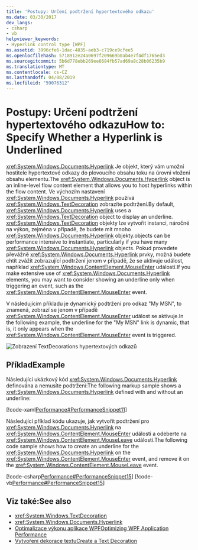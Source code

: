```yaml
---
title: 'Postupy: Určení podtržení hypertextového odkazu'
ms.date: 03/30/2017
dev_langs:
- csharp
- vb
helpviewer_keywords:
- Hyperlink control type [WPF]
ms.assetid: 3996cfe6-1dac-4835-aeb3-c719ce9cfee5
ms.openlocfilehash: 5718912e24a0697f209669b0ab4e7f4df1765ed3
ms.sourcegitcommit: 5b6d778ebb269ee6684fb57ad69a8c28b06235b9
ms.translationtype: MT
ms.contentlocale: cs-CZ
ms.lasthandoff: 04/08/2019
ms.locfileid: "59076312"
---
```

# <a name="how-to-specify-whether-a-hyperlink-is-underlined"></a><span data-ttu-id="cfc7d-102">Postupy: Určení podtržení hypertextového odkazu</span><span class="sxs-lookup"><span data-stu-id="cfc7d-102">How to: Specify Whether a Hyperlink is Underlined</span></span>
<span data-ttu-id="cfc7d-103"><xref:System.Windows.Documents.Hyperlink> Je objekt, který vám umožní hostitele hypertextové odkazy do plovoucího obsahu toku na úrovni vložení obsahu elementu.</span><span class="sxs-lookup"><span data-stu-id="cfc7d-103">The <xref:System.Windows.Documents.Hyperlink> object is an inline-level flow content element that allows you to host hyperlinks within the flow content.</span></span> <span data-ttu-id="cfc7d-104">Ve výchozím nastavení <xref:System.Windows.Documents.Hyperlink> používá <xref:System.Windows.TextDecoration> zobrazíte podtržení.</span><span class="sxs-lookup"><span data-stu-id="cfc7d-104">By default, <xref:System.Windows.Documents.Hyperlink> uses a <xref:System.Windows.TextDecoration> object to display an underline.</span></span> <xref:System.Windows.TextDecoration> <span data-ttu-id="cfc7d-105">objekty lze vytvořit instanci, náročné na výkon, zejména v případě, že budete mít mnoho <xref:System.Windows.Documents.Hyperlink> objekty.</span><span class="sxs-lookup"><span data-stu-id="cfc7d-105">objects can be performance intensive to instantiate, particularly if you have many <xref:System.Windows.Documents.Hyperlink> objects.</span></span> <span data-ttu-id="cfc7d-106">Pokud provedete převážně <xref:System.Windows.Documents.Hyperlink> prvky, možná budete chtít zvážit zobrazující podtržení jenom v případě, že se aktivuje událost, například <xref:System.Windows.ContentElement.MouseEnter> událostí.</span><span class="sxs-lookup"><span data-stu-id="cfc7d-106">If you make extensive use of <xref:System.Windows.Documents.Hyperlink> elements, you may want to consider showing an underline only when triggering an event, such as the <xref:System.Windows.ContentElement.MouseEnter> event.</span></span>  
  
 <span data-ttu-id="cfc7d-107">V následujícím příkladu je dynamický podtržení pro odkaz "My MSN", to znamená, zobrazí se jenom v případě <xref:System.Windows.ContentElement.MouseEnter> událost se aktivuje.</span><span class="sxs-lookup"><span data-stu-id="cfc7d-107">In the following example, the underline for the "My MSN" link is dynamic, that is, it only appears when the <xref:System.Windows.ContentElement.MouseEnter> event is triggered.</span></span>  
  
  ![Zobrazení TextDecorations hypertextových odkazů](./media/how-to-specify-whether-a-hyperlink-is-underlined/text-decorations-hyperlinks.png)  

## <a name="example"></a><span data-ttu-id="cfc7d-109">Příklad</span><span class="sxs-lookup"><span data-stu-id="cfc7d-109">Example</span></span>  
 <span data-ttu-id="cfc7d-110">Následující ukázkový kód <xref:System.Windows.Documents.Hyperlink> definována a nemusíte podtržení:</span><span class="sxs-lookup"><span data-stu-id="cfc7d-110">The following markup sample shows a <xref:System.Windows.Documents.Hyperlink> defined with and without an underline:</span></span>  
  
 [!code-xaml[Performance#PerformanceSnippet11](~/samples/snippets/csharp/VS_Snippets_Wpf/Performance/CSharp/Hyperlink.xaml#performancesnippet11)]  
  
 <span data-ttu-id="cfc7d-111">Následující příklad kódu ukazuje, jak vytvořit podtržení pro <xref:System.Windows.Documents.Hyperlink> na <xref:System.Windows.ContentElement.MouseEnter> události a odeberte na <xref:System.Windows.ContentElement.MouseLeave> událostí.</span><span class="sxs-lookup"><span data-stu-id="cfc7d-111">The following code sample shows how to create an underline for the <xref:System.Windows.Documents.Hyperlink> on the <xref:System.Windows.ContentElement.MouseEnter> event, and remove it on the <xref:System.Windows.ContentElement.MouseLeave> event.</span></span>  
  
 [!code-csharp[Performance#PerformanceSnippet15](~/samples/snippets/csharp/VS_Snippets_Wpf/Performance/CSharp/Hyperlink.xaml.cs#performancesnippet15)]
 [!code-vb[Performance#PerformanceSnippet15](~/samples/snippets/visualbasic/VS_Snippets_Wpf/Performance/visualbasic/hyperlink.xaml.vb#performancesnippet15)]  
  
## <a name="see-also"></a><span data-ttu-id="cfc7d-112">Viz také:</span><span class="sxs-lookup"><span data-stu-id="cfc7d-112">See also</span></span>

- <xref:System.Windows.TextDecoration>
- <xref:System.Windows.Documents.Hyperlink>
- [<span data-ttu-id="cfc7d-113">Optimalizace výkonu aplikace WPF</span><span class="sxs-lookup"><span data-stu-id="cfc7d-113">Optimizing WPF Application Performance</span></span>](optimizing-wpf-application-performance.md)
- [<span data-ttu-id="cfc7d-114">Vytvoření dekorace textu</span><span class="sxs-lookup"><span data-stu-id="cfc7d-114">Create a Text Decoration</span></span>](how-to-create-a-text-decoration.md)
